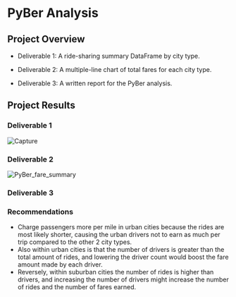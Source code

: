 # PyBer Analysis

## Project Overview
 - Deliverable 1: A ride-sharing summary DataFrame by city type.
 + Deliverable 2: A multiple-line chart of total fares for each city type.
 * Deliverable 3: A written report for the PyBer analysis.

## Project Results
### Deliverable 1
![Capture](https://user-images.githubusercontent.com/119345840/212217569-7324a04d-59c3-447d-b038-ce0971444249.PNG)






### Deliverable 2
![PyBer_fare_summary](https://user-images.githubusercontent.com/119345840/212217863-007bfb5b-82aa-4f4e-8c8b-836f2c8b00a7.png)









### Deliverable 3

### Recommendations
- Charge passengers more per mile in urban cities because the rides are most likely shorter, causing the urban drivers not to earn as much per trip compared to the other 2 city types.
- Also within urban cities is that the number of drivers is greater than the total amount of rides, and lowering the driver count would boost the fare amount made by each driver.
- Reversely, within suburban cities the number of rides is higher than drivers, and increasing the number of drivers might increase the number of rides and the number of fares earned.
